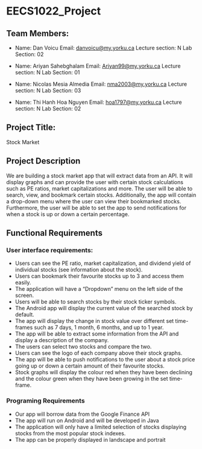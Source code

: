 # EECS1022_Project

## Team Members:

- Name: Dan Voicu
Email: danvoicu@my.yorku.ca
Lecture section: N
Lab Section: 02

- Name: Ariyan Sahebghalam
Email: Ariyan99@my.yorku.ca
Lecture section: N
Lab Section: 01

- Name: Nicolas Mesia Almedia
Email: nma2003@my.yorku.ca
Lecture section: N
Lab Section: 03

- Name: Thi Hanh Hoa Nguyen
Email: hoa1797@my.yorku.ca 
Lecture section: N
Lab Section: 02

## Project Title: 
Stock Market

## Project Description
We are building a stock market app that will extract data from an API. It will display graphs and can provide the user with certain stock calculations  such as PE ratios, market capitalizations and more. The user will be able to search, view, and bookmark certain stocks. Additionally, the app will contain a drop-down menu where the user can view their bookmarked stocks. Furthermore, the user will be able to set the app to send notifications for when a stock is up or down a certain percentage.

## Functional Requirements

### User interface requirements:

- Users can see the PE ratio, market capitalization, and dividend yield of individual stocks (see information about the stock).
- Users can bookmark their favourite stocks up to 3 and access them easily.
- The application will have a “Dropdown” menu on the left side of the screen.
- Users will be able to search stocks by their stock ticker symbols.
- The Android app will display the current value of the searched stock by default.
- The app will display the change in stock value over different set time-frames such as  7 days, 1 month, 6 months, and up to 1 year.
- The app will be able to extract some information from the API and display a description of the company.
- The users can select two stocks and compare the two.
- Users can see the logo of each company above their stock graphs.
- The app will be able to push notifications to the user about a stock price going up or down a certain amount of their favourite stocks.
- Stock graphs will display the colour red when they have been declining and the colour green when they have been growing in the set time-frame.


### Programing Requirements
- Our app will borrow data from the Google Finance API
- The app will run on Android and will be developed in Java
- The application will only have a limited selection of stocks displaying stocks from the most popular stock indexes. 
- The app can be properly displayed in landscape and portrait
